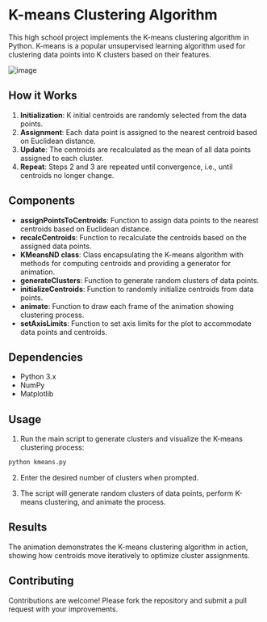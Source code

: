 # K-means Clustering Algorithm

This high school project implements the K-means clustering algorithm in Python. K-means is a popular unsupervised learning algorithm used for clustering data points into K clusters based on their features.

![image](https://github.com/BYT18/Clustering-Animation/assets/68192622/bfef189f-2da5-491c-8a54-dbb283e172a5)


## How it Works

1. **Initialization**: K initial centroids are randomly selected from the data points.
2. **Assignment**: Each data point is assigned to the nearest centroid based on Euclidean distance.
3. **Update**: The centroids are recalculated as the mean of all data points assigned to each cluster.
4. **Repeat**: Steps 2 and 3 are repeated until convergence, i.e., until centroids no longer change.

## Components

- **assignPointsToCentroids**: Function to assign data points to the nearest centroids based on Euclidean distance.
- **recalcCentroids**: Function to recalculate the centroids based on the assigned data points.
- **KMeansND class**: Class encapsulating the K-means algorithm with methods for computing centroids and providing a generator for animation.
- **generateClusters**: Function to generate random clusters of data points.
- **initializeCentroids**: Function to randomly initialize centroids from data points.
- **animate**: Function to draw each frame of the animation showing clustering process.
- **setAxisLimits**: Function to set axis limits for the plot to accommodate data points and centroids.

## Dependencies

- Python 3.x
- NumPy
- Matplotlib

## Usage

1. Run the main script to generate clusters and visualize the K-means clustering process:

```bash
python kmeans.py
```

2. Enter the desired number of clusters when prompted.

3. The script will generate random clusters of data points, perform K-means clustering, and animate the process.

## Results

The animation demonstrates the K-means clustering algorithm in action, showing how centroids move iteratively to optimize cluster assignments.

## Contributing

Contributions are welcome! Please fork the repository and submit a pull request with your improvements.
